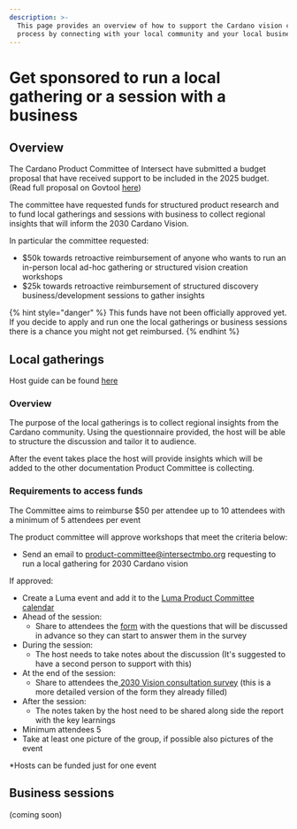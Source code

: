 ```yaml
---
description: >-
  This page provides an overview of how to support the Cardano vision creation
  process by connecting with your local community and your local businesses
---
```


# Get sponsored to run a local gathering or a session with a business

## Overview

The Cardano Product Committee of Intersect have submitted a budget proposal that have received support to be included in the 2025 budget. (Read full proposal on Govtool [here](https://gov.tools/budget_discussion/481))

The committee have requested funds for structured product research and to fund local gatherings and sessions with business to collect regional insights that will inform the 2030 Cardano Vision.&#x20;

In particular the committee requested:

* $50k towards retroactive reimbursement of anyone who wants to run an in-person local ad-hoc gathering or structured vision creation workshops
* $25k towards retroactive reimbursement of structured discovery business/development sessions to gather insights

{% hint style="danger" %}
This funds have not been officially approved yet. If you decide to apply and run one the local gatherings or business sessions there is a chance you might not get reimbursed.
{% endhint %}

## Local gatherings

Host guide can be found [here](https://docs.google.com/document/d/1naih0cS5GQaau-Xiqm0FbRyir9cvlxk889b2CBnRI5A/edit?usp=sharing)

### Overview

The purpose of the local gatherings is to collect regional insights from the Cardano community. Using the questionnaire provided, the host will be able to structure the discussion and tailor it to audience.

After the event takes place the host will provide insights which will be added to the other documentation Product Committee is collecting.

### Requirements to access funds

The Committee aims to reimburse $50 per attendee up to 10 attendees with a minimum of 5 attendees per event

The product committee will approve workshops that meet the criteria below:

* Send an email to [product-committee@intersectmbo.org](mailto:product-committee@intersectmbo.org) requesting to run a local gathering for 2030 Cardano vision

If approved:

* Create a Luma event and add it to the [Luma Product Committee calendar](https://lu.ma/intersectProductCommittee)
* Ahead of the session:
  * Share to attendees the [form](https://forms.gle/zs7mmvCEMmXWtiuh8) with the questions that will be discussed in advance so they can start to answer them in the survey
* During the session:
  * The host needs to take notes about the discussion (It's suggested to have a second person to support with this)
* At the end of the session:
  * Share to attendees the[ 2030 Vision consultation survey](https://forms.gle/8adDsqPA8eVRXBkZ9) (this is a more detailed version of the form they already filled)
* After the session:
  * The notes taken by the host need to be shared along side the report with the key learnings&#x20;
* Minimum attendees 5&#x20;
* Take at least one picture of the group, if possible also pictures of the event

\*Hosts can be funded just for one event

## Business sessions

(coming soon)

